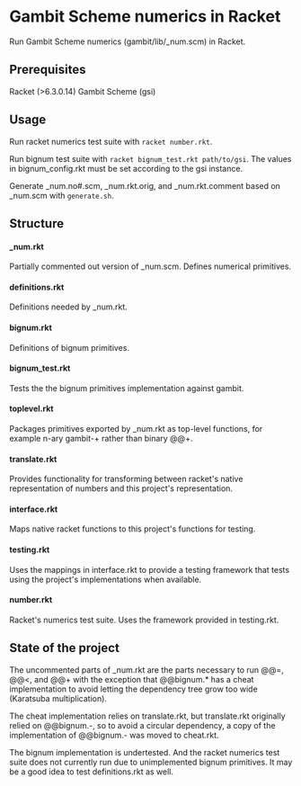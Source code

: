 # Gambit Scheme numerics in Racket

Run Gambit Scheme numerics (gambit/lib/_num.scm) in Racket.

## Prerequisites

Racket (>6.3.0.14)
Gambit Scheme (gsi)

## Usage

Run racket numerics test suite with `racket number.rkt`.

Run bignum test suite with `racket bignum_test.rkt path/to/gsi`. The values in bignum_config.rkt must be set according to the gsi instance.

Generate _num.no#.scm, _num.rkt.orig, and _num.rkt.comment based on _num.scm with `generate.sh`.

## Structure

#### _num.rkt

Partially commented out version of _num.scm. Defines numerical primitives.

#### definitions.rkt

Definitions needed by _num.rkt.

#### bignum.rkt

Definitions of bignum primitives.

#### bignum_test.rkt

Tests the the bignum primitives implementation against gambit.

#### toplevel.rkt

Packages primitives exported by _num.rkt as top-level functions, for example n-ary gambit-+ rather than binary @@+.

#### translate.rkt

Provides functionality for transforming between racket's native representation of numbers and this project's representation.

#### interface.rkt

Maps native racket functions to this project's functions for testing.

#### testing.rkt

Uses the mappings in interface.rkt to provide a testing framework that tests using the project's implementations when available.

#### number.rkt

Racket's numerics test suite. Uses the framework provided in testing.rkt.

## State of the project

The uncommented parts of _num.rkt are the parts necessary to run @@=, @@<, and @@+ with the exception that @@bignum.* has a cheat implementation to avoid letting the dependency tree grow too wide (Karatsuba multiplication).

The cheat implementation relies on translate.rkt, but translate.rkt originally relied on @@bignum.-, so to avoid a circular dependency, a copy of the implementation of @@bignum.- was moved to cheat.rkt.

The bignum implementation is undertested. And the racket numerics test suite does not currently run due to unimplemented bignum primitives. It may be a good idea to test definitions.rkt as well.
